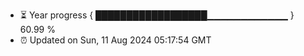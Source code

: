 - ⏳ Year progress { ██████████████████▁▁▁▁▁▁▁▁▁▁▁▁ } 60.99 %
- ⏰ Updated on Sun, 11 Aug 2024 05:17:54 GMT

